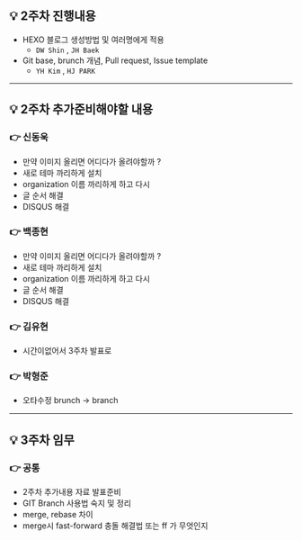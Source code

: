 ## 💡 2주차 진행내용
* HEXO 블로그 생성방법 및 여러명에게 적용
    * `DW Shin` , `JH Baek`
* Git base, brunch 개념, Pull request, Issue template
    * `YH Kim` , `HJ PARK` 
    
___
## 💡 2주차 추가준비해야할 내용 
### 👉 신동욱
* 만약 이미지 올리면 어디다가 올려야할까 ? 
* 새로 테마 까리하게 설치 
* organization 이름 까리하게 하고 다시 
* 글 순서 해결 
* DISQUS 해결 

### 👉 백종현
* 만약 이미지 올리면 어디다가 올려야할까 ? 
* 새로 테마 까리하게 설치 
* organization 이름 까리하게 하고 다시 
* 글 순서 해결 
* DISQUS 해결 

### 👉 김유현
* 시간이없어서 3주차 발표로

### 👉 박형준
* 오타수정 brunch -> branch 

___
## 💡 3주차 임무
### 👉 공통
* 2주차 추가내용 자료 발표준비
* GIT Branch 사용법 숙지 및 정리
* merge, rebase 차이 
* merge시 fast-forward 충돌 해결법 또는 ff 가 무엇인지

